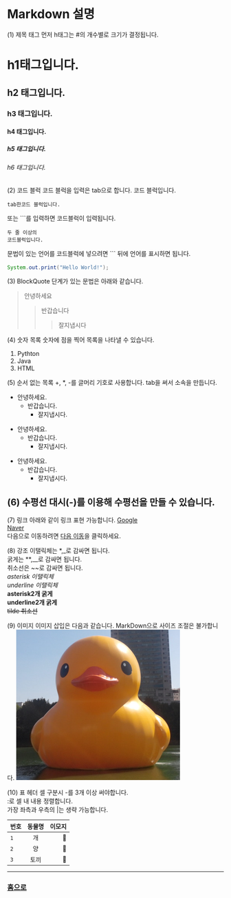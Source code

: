 # Markdown 설명

(1) 제목 태그
먼저 h태그는 #의 개수별로 크기가 결정됩니다.
# h1태그입니다. #
## h2 태그입니다. ##
### h3 태그입니다. ###
#### h4 태그입니다. ####
##### h5 태그입니다. #####
###### h6 태그입니다. ######


(2) 코드 블럭
코드 블럭을 입력은 tab으로 합니다.
코드 블럭입니다.

    tab한코드 블럭입니다.


또는 ```를 입력하면 코드블럭이 입력됩니다.
```
두 줄 이상의
코드블럭입니다.
```

문법이 있는 언어를 코드블럭에 넣으려면 ``` 뒤에 언어를 표시하면 됩니다.
``` java
System.out.print("Hello World!");
```


(3) BlockQuote
단계가 있는 문법은 아래와 같습니다.
> 안녕하세요
>> 반갑습니다
>>> 잘지냅시다


(4) 숫자 목록
숫자에 점을 찍어 목록을 나타낼 수 있습니다.
1. Pythton
2. Java
3. HTML


(5) 순서 없는 목록
+, *, -를 글머리 기호로 사용합니다.
tab을 써서 소속을 만듭니다.
+ 안녕하세요.
    + 반갑습니다.
        + 잘지냅시다.

* 안녕하세요.
    * 반갑습니다.
        * 잘지냅시다.

- 안녕하세요.
    - 반갑습니다.
        - 잘지냅시다.


(6) 수평선
대시(-)를 이용해 수평선을 만들 수 있습니다.
---------------


(7) 링크
아래와 같이 링크 표현 가능합니다.
[Google](https://google.com)   
[Naver](https://www.naver.com "네이버 열기")   
다음으로 이동하려면 [다음 이동](https://www.daum.net)을 클릭하세요.   


(8) 강조
이탤릭체는 *,_로 감싸면 됩니다.   
굵게는 **,__로 감싸면 됩니다.   
취소선은 ~~로 감싸면 됩니다.   
*asterisk 이탤릭체*   
_underline 이탤릭체_   
**asterisk2개 굵게**   
__underline2개 굵게__   
~~tilde 취소선~~   


(9) 이미지
이미지 삽입은 다음과 같습니다. MarkDown으로 사이즈 조절은 불가합니다.
![이미지 안나올시 대체 텍스트](images/rubberduck.png "잠실 석촌호수의 거대한 러버덕")


(10) 표
헤더 셀 구분시 -를 3개 이상 써야합니다.   
:로 셀 내 내용 정렬합니다.   
가장 좌측과 우측의 |는 생략 가능합니다.   

|번호|동물명|이모지|
|---|:---:|---:|
|`1`|개|🦮|
|`2`|양|🐏|
|`3`|토끼|🐇|

-------------------------
### [홈으로](README.md)
